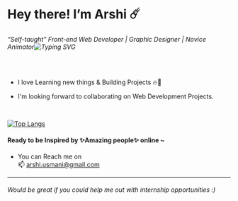 # Hey there! I’m Arshi :comet:

###### “Self-taught”   Front-end Web Developer | Graphic Designer | Novice Animator![Typing SVG](https://readme-typing-svg.herokuapp.com?font=consolas&color=%2336BCF7&size=17&duration=1000&vCenter=true&height=19&lines=%F0%9F%8C%A9%EF%B8%8F)
<br>

- I love Learning new things & Building Projects :fire::muscle:

- I'm looking forward to collaborating on Web Development Projects.


<br>

[![Top Langs](https://github-readme-stats.vercel.app/api/top-langs/?username=Au24c&layout=compact)](https://github.com/anuraghazra/github-readme-stats)
<br>

<!---
![GitHub Streak](http://github-readme-streak-stats.herokuapp.com?user=Au24c&theme=ads-juicy-fresh&hide_border=true&date_format=%5BY%20%5DM%20j)
--->


#### Ready to be Inspired by ✨Amazing people✨ online ~
- You can Reach me on
<br>📫  arshi.usmani@gmail.com

***
   ###### Would be great if you could help me out with internship opportunities :)

<!---
Au24c/Au24c is a ✨ special ✨ repository because its `README.md` (this file) appears on your GitHub profile.
You can click the Preview link to take a look at your changes.
--->
